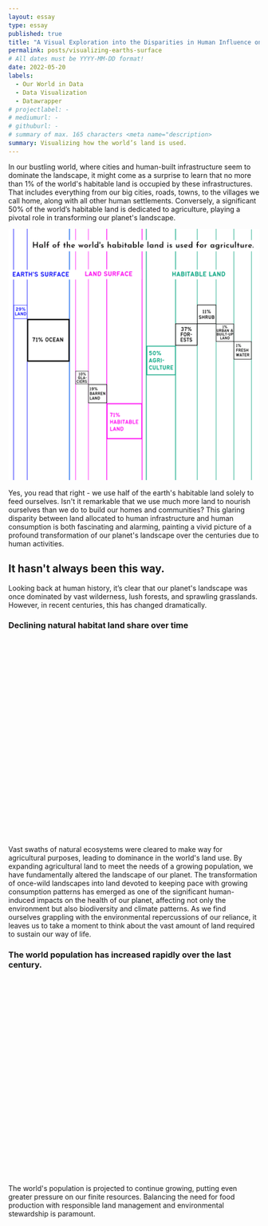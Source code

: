 ```yaml
---
layout: essay
type: essay
published: true
title: "A Visual Exploration into the Disparities in Human Influence on Earth's Surface"
permalink: posts/visualizing-earths-surface
# All dates must be YYYY-MM-DD format!
date: 2022-05-20
labels:
  - Our World in Data
  - Data Visualization
  - Datawrapper
# projectlabel: -
# mediumurl: -
# githuburl: -
# summary of max. 165 characters <meta name="description>
summary: Visualizing how the world’s land is used.
---
```


In our bustling world, where cities and human-built infrastructure seem to dominate the landscape, it might come as a surprise to learn that no more than 1% of the world's habitable land is occupied by these infrastructures. That includes everything from our big cities, roads, towns, to the villages we call home, along with all other human settlements. Conversely, a significant 50% of the world’s habitable land is dedicated to agriculture, playing a pivotal role in transforming our planet's landscape.

<div class="ui hidden divider"></div>
<div style="max-width: 700px;"><img class="ui fluid image" src="/images/global-land.png"></div>

Yes, you read that right - we use half of the earth's habitable land solely to feed ourselves. Isn't it remarkable that we use much more land to nourish ourselves than we do to build our homes and communities? This glaring disparity between land allocated to human infrastructure and human consumption is both fascinating and alarming, painting a vivid picture of a profound transformation of our planet's landscape over the centuries due to human activities.

## It hasn't always been this way.

Looking back at human history, it’s clear that our planet's landscape was once dominated by vast wilderness, lush forests, and sprawling grasslands. However, in recent centuries, this has changed dramatically.

### Declining natural habitat land share over time

<div style="margin-bottom: 12px; max-width: 700px; min-height:400px"><script type="text/javascript" defer src="https://datawrapper.dwcdn.net/Me5LU/embed.js?v=4" charset="utf-8"></script><noscript><img src="https://datawrapper.dwcdn.net/Me5LU/full.png" alt="" /></noscript></div>

Vast swaths of natural ecosystems were cleared to make way for agricultural purposes, leading to dominance in the world's land use. By expanding agricultural land to meet the needs of a growing population, we have fundamentally altered the landscape of our planet. The transformation of once-wild landscapes into land devoted to keeping pace with growing consumption patterns has emerged as one of the significant human-induced impacts on the health of our planet, affecting not only the environment but also biodiversity and climate patterns. As we find ourselves grappling with the environmental repercussions of our reliance, it leaves us to take a moment to think about the vast amount of land required to sustain our way of life.

### The world population has increased rapidly over the last century.

<div style="margin-bottom: 12px; max-width: 700px; min-height:400px"><script type="text/javascript" defer src="https://datawrapper.dwcdn.net/PLq7l/embed.js?v=4" charset="utf-8"></script><noscript><img src="https://datawrapper.dwcdn.net/PLq7l/full.png" alt="" /></noscript></div>

The world's population is projected to continue growing, putting even greater pressure on our finite resources. Balancing the need for food production with responsible land management and environmental stewardship is paramount.
